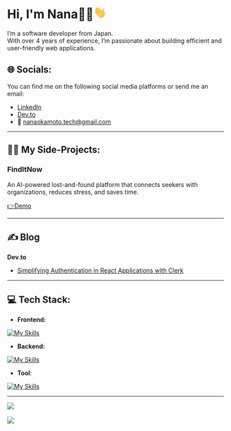 <div>
  <h1>Hi, I'm Nana👩‍💻<img src="https://github.com/ABSphreak/ABSphreak/blob/master/gifs/Hi.gif" width="30px"></h1>


I’m a software developer from Japan.  
With over 4 years of experience, I’m passionate about building efficient and user-friendly web applications.<br/>
</div>

## 🌐 Socials:
You can find me on the following social media platforms or send me an email:<br/>
- [LinkedIn](https://www.linkedin.com/in/nana-okamoto/)
- [Dev.to](https://dev.to/na1969na)
- 📩 nanaokamoto.tech@gmail.com
---

## 👩‍💻 My Side-Projects:
### FindItNow
An AI-powered lost-and-found platform that connects seekers with organizations, reduces stress, and saves time.


[👉Demo](https://finditnow-app.vercel.app)



---

## ✍️ Blog
**Dev.to**
- [Simplifying Authentication in React Applications with Clerk](https://dev.to/na1969na/simplifying-authentication-in-react-applications-with-clerk-32db)

---

## 💻 Tech Stack:
- **Frontend:** <br/>

[![My Skills](https://skillicons.dev/icons?i=html,css,js,ts,nodejs,react,nextjs,angular,sass,tailwind,materialui)](https://skillicons.dev)<br/>


- **Backend:** <br/>

[![My Skills](https://skillicons.dev/icons?i=cs,dotnet,ruby,rails,postgres,mongodb,supabase)](https://skillicons.dev)<br/>


- **Tool**: <br/>

[![My Skills](https://skillicons.dev/icons?i=postman,git,github,gitlab,aws,vite,visualstudio,vscode)](https://skillicons.dev)<br/>

---

![](https://github-readme-stats.vercel.app/api/top-langs/?username=na1969na&theme=dark&hide_border=false&include_all_commits=false&count_private=false&layout=compact)

[![](https://visitcount.itsvg.in/api?id=na1969na&icon=0&color=0)](https://visitcount.itsvg.in)
